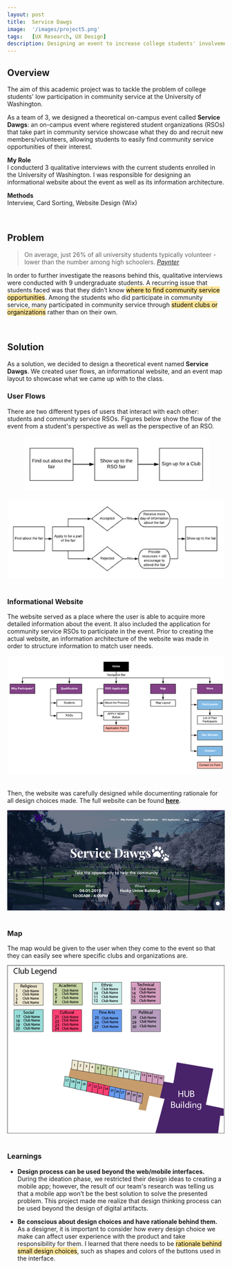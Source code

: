 ```yaml
---
layout: post
title:  Service Dawgs
image:  '/images/project5.png'
tags:   [UX Research, UX Design]
description: Designing an event to increase college students' involvement in community service
---
```

## Overview
The aim of this academic project was to tackle the problem of college students' low participation in community service at the University of Washington.

As a team of 3, we designed a theoretical on-campus event called **Service Dawgs**: an on-campus event where registered student organizations (RSOs) that take part in community service showcase what they do and recruit new members/volunteers, allowing students to easily find community service opportunities of their interest.

**My Role** <br>
I conducterd 3 qualitative interviews with the current students enrolled in the University of Washington. I was responsible for designing an informational website about the event as well as its information architecture.

**Methods** <br>
Interview, Card Sorting, Website Design (Wix)

<br>

## Problem
> On average, just 26% of all university students typically volunteer - lower than the number among high schoolers.
> <cite>[Paynter](https://www.fastcompany.com/40575356/college-kids-want-to-save-the-world-just-dont-ask-them-to-volunteer)</cite>

In order to further investigate the reasons behind this, qualitative interviews were conducted with 9 undergraduate students. A recurring issue that students faced was that they didn’t know <mark style="background-color: #FFE599">where to find community service opportunities</mark>. Among the students who did participate in community service, many participated in community service through <mark style="background-color: #FFE599">student clubs or organizations</mark> rather than on their own.

<br>

## Solution
As a solution, we decided to design a theoretical event named **Service Dawgs**. We created user flows, an informational website, and an event map layout to showcase what we came up with to the class.

### User Flows
There are two different types of users that interact with each other: students and community service RSOs. Figures below show the flow of the event from a student's perspective as well as the perspective of an RSO.

<center><img src="/images/user-flow-1.png" alt="Student user flow"></center> <br>

<center><img src="/images/user-flow-2.png" alt="RSO user flow"></center> <br>

### Informational Website
The website served as a place where the user is able to acquire more detailed information about the event. It also included the application for community service RSOs to participate in the event. Prior to creating the actual website, an information architecture of the website was made in order to structure information to match user needs.

<center><img src="/images/web-info-arch.png" alt="Information architecture of the website"></center> <br>

Then, the website was carefully designed while documenting rationale for all design choices made. The full website can be found [**here**](https://heejiyun.wixsite.com/uwservicedawgs).

<center><img src="/images/web-home.png" alt="Home page of the website"></center> <br>

### Map
The map would be given to the user when they come to the event so that they can easily see where specific clubs and organizations are.

<center><img src="/images/map.png" alt="Event"></center> <br>

### Learnings
* **Design process can be used beyond the web/mobile interfaces.**<br>
During the ideation phase, we restricted their design ideas to creating a mobile app; however, the result of our team's research was telling us that a mobile app won’t be the best solution to solve the presented problem. This project made me realize that design thinking process can be used beyond the design of digital artifacts.

* **Be conscious about design choices and have rationale behind them.**<br>
As a designer, it is important to consider how every design choice we make can affect user experience with the product and take responsibility for them. I learned that there needs to be <mark style="background-color: #FFE599">rationale behind small design choices</mark>, such as shapes and colors of the buttons used in the interface.
